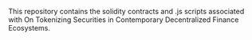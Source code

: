 This repository contains the solidity contracts and .js scripts associated with On Tokenizing Securities in Contemporary Decentralized Finance Ecosystems.